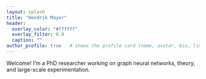 ```yaml
---
layout: splash
title: "Hendrik Mayer"
header:
  overlay_color: "#ffffff"
  overlay_filter: 0.0
  caption: ""
author_profile: true   # shows the profile card (name, avatar, bio, links)
---
```


Welcome! I’m a PhD researcher working on graph neural networks, theory, and large-scale experimentation.
